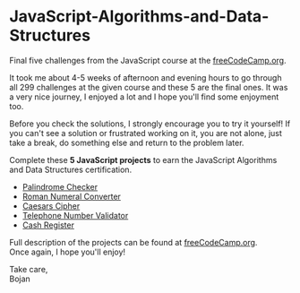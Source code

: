 # JavaScript-Algorithms-and-Data-Structures

Final five challenges from the JavaScript course at the [freeCodeCamp.org](https://www.freecodecamp.org/learn/javascript-algorithms-and-data-structures/).

It took me about 4-5 weeks of afternoon and evening hours to go through all 299 challenges at the given course and these 5 are the final ones. It was a very nice journey, I enjoyed a lot and I hope you'll find some enjoyment too.

Before you check the solutions, I strongly encourage you to try it yourself! If you can't see a solution or frustrated working on it, you are not alone, just take a break, do something else and return to the problem later.

Complete these **5 JavaScript projects** to earn the JavaScript Algorithms and Data Structures certification.
* [Palindrome Checker](https://www.freecodecamp.org/learn/javascript-algorithms-and-data-structures/javascript-algorithms-and-data-structures-projects/palindrome-checker)
* [Roman Numeral Converter](https://www.freecodecamp.org/learn/javascript-algorithms-and-data-structures/javascript-algorithms-and-data-structures-projects/roman-numeral-converter)
* [Caesars Cipher](https://www.freecodecamp.org/learn/javascript-algorithms-and-data-structures/javascript-algorithms-and-data-structures-projects/caesars-cipher)
* [Telephone Number Validator](https://www.freecodecamp.org/learn/javascript-algorithms-and-data-structures/javascript-algorithms-and-data-structures-projects/telephone-number-validator)
* [Cash Register](https://www.freecodecamp.org/learn/javascript-algorithms-and-data-structures/javascript-algorithms-and-data-structures-projects/cash-register)

Full description of the projects can be found at [freeCodeCamp.org](https://www.freecodecamp.org/learn/javascript-algorithms-and-data-structures/).\
Once again, I hope you'll enjoy!

Take care, \
Bojan
